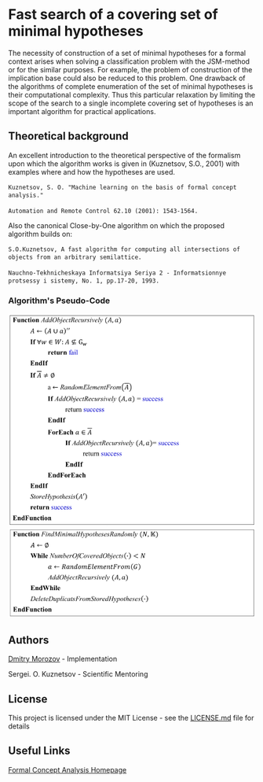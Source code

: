# Fast search of a covering set of minimal hypotheses

The necessity of construction of a set of minimal hypotheses for a formal context arises when solving a classification problem with the JSM-method or for the similar purposes. For example, the problem of construction of the implication base could also be reduced to this problem. One drawback of the algorithms of complete enumeration of the set of minimal hypotheses is their computational complexity. Thus this particular relaxation by limiting the scope of the search to a single incomplete covering set of hypotheses is an important algorithm for practical applications.

## Theoretical background
An excellent introduction to the theoretical perspective of the formalism upon which the algorithm works is given in (Kuznetsov, S.O., 2001) with examples where and how the hypotheses are used.

```
Kuznetsov, S. O. "Machine learning on the basis of formal concept analysis." 

Automation and Remote Control 62.10 (2001): 1543-1564.
```

Also the canonical Close-by-One algorithm on which the proposed algorithm builds on:

```
S.O.Kuznetsov, A fast algorithm for computing all intersections of objects from an arbitrary semilattice.

Nauchno-Tekhnicheskaya Informatsiya Seriya 2 - Informatsionnye protsessy i sistemy, No. 1, pp.17-20, 1993.
```

### Algorithm's Pseudo-Code

![Recursive function of finding minimal hypotheses](images/1.png)
![Main function](images/2.png)

## Authors

[Dmitry Morozov](https://github.com/MR0205) - Implementation

Sergei. O. Kuznetsov - Scientific Mentoring


## License

This project is licensed under the MIT License - see the [LICENSE.md](LICENSE.md) file for details


## Useful Links

[Formal Concept Analysis Homepage](http://www.upriss.org.uk/fca/fca.html)
